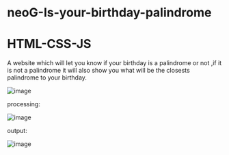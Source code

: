 # neoG-Is-your-birthday-palindrome


# HTML-CSS-JS


A website which will let you know if your birthday is a palindrome or not ,if it is not a palindrome it will also show you what will be the closests palindrome to your birthday.

![image](https://user-images.githubusercontent.com/67045730/190403365-988aeebe-4894-4249-b84a-0b8a5c320324.png)



processing:


![image](https://user-images.githubusercontent.com/67045730/190403328-5d8f8e2f-570a-46f5-9a01-27df76e0faa6.png)


output:

![image](https://user-images.githubusercontent.com/67045730/190403286-3eae0465-d124-460f-b606-64d5e9e36b39.png)

